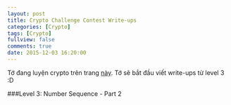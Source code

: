 ```yaml
---
layout: post
title: Crypto Challenge Contest Write-ups
categories: [Crypto]
tags: [Crypto]
fullview: false
comments: true
date: 2015-12-03 16:20:00
---
```


Tớ đang luyện crypto trên trang [này](https://www.mysterytwisterc3.org/en/). Tớ sẽ bắt đầu viết write-ups từ level 3 :D

###Level 3: Number Sequence - Part 2

